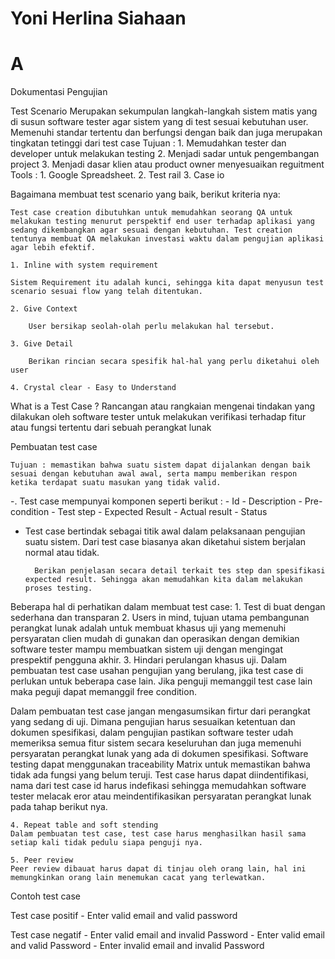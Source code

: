# Yoni Herlina Siahaan

# A

Dokumentasi Pengujian

Test Scenario
Merupakan sekumpulan langkah-langkah sistem matis yang di susun software tester agar sistem yang di test sesuai kebutuhan user. Memenuhi standar tertentu dan berfungsi dengan baik dan juga merupakan tingkatan tetinggi dari test case
	Tujuan : 
		1. Memudahkan tester dan developer untuk melakukan testing
		2. Menjadi sadar untuk pengembangan project
		3. Menjadi  dasar klien atau product owner menyesuaikan reguitment 
	Tools :
		1. Google Spreadsheet.
		2. Test rail
		3. Case io
		
Bagaimana membuat test scenario yang baik, berikut kriteria nya:

    Test case creation dibutuhkan untuk memudahkan seorang QA untuk melakukan testing menurut perspektif end user terhadap aplikasi yang sedang dikembangkan agar sesuai dengan kebutuhan. Test creation tentunya membuat QA melakukan investasi waktu dalam pengujian aplikasi agar lebih efektif.
    
    1. Inline with system requirement

	Sistem Requirement itu adalah kunci, sehingga kita dapat menyusun test scenario sesuai flow yang telah ditentukan.
        
    2. Give Context
        
        User bersikap seolah-olah perlu melakukan hal tersebut. 
        
    3. Give Detail
        
        Berikan rincian secara spesifik hal-hal yang perlu diketahui oleh user 
        
    4. Crystal clear - Easy to Understand

What is a Test Case ?
    Rancangan atau rangkaian mengenai tindakan yang dilakukan oleh software tester untuk melakukan verifikasi terhadap fitur atau fungsi tertentu dari sebuah perangkat lunak 

Pembuatan test case
    
    Tujuan : memastikan bahwa suatu sistem dapat dijalankan dengan baik sesuai dengan kebutuhan awal awal, serta mampu memberikan respon ketika terdapat suatu masukan yang tidak valid. 
    
-. Test case mempunyai komponen seperti berikut :
    - Id
    - Description
    - Pre-condition
    - Test step
    - Expected Result
    - Actual result
    - Status
    
- Test case bertindak sebagai titik awal dalam pelaksanaan pengujian suatu sistem. Dari test case biasanya akan diketahui sistem berjalan normal atau tidak.

        Berikan penjelasan secara detail terkait tes step dan spesifikasi expected result. Sehingga akan memudahkan kita dalam melakukan proses testing.
 
Beberapa hal di perhatikan dalam membuat test case:
	1. Test di buat dengan sederhana dan transparan
	2. Users in mind, tujuan utama pembangunan perangkat lunak adalah untuk membuat khasus uji yang memenuhi persyaratan clien mudah di gunakan dan operasikan dengan demikian software tester mampu membuatkan sistem uji dengan mengingat prespektif pengguna akhir.
	3. Hindari perulangan khasus uji.
	Dalam pembuatan test case usahan pengujian yang berulang, jika test case di perlukan untuk beberapa case lain. Jika penguji memanggil test case lain maka peguji dapat memanggil free condition.
	
  Dalam pembuatan test case jangan mengasumsikan firtur dari perangkat yang sedang di uji. Dimana pengujian harus sesuaikan ketentuan dan dokumen spesifikasi, dalam pengujian pastikan software tester udah memeriksa semua fitur sistem secara keseluruhan dan juga memenuhi persyaratan perangkat lunak yang ada di dokumen spesifikasi. Software testing dapat menggunakan traceability Matrix untuk memastikan bahwa tidak ada fungsi yang belum teruji. Test case harus dapat diindentifikasi, nama dari test case id harus indefikasi sehingga memudahkan software tester melacak eror atau meindentifikasikan persyaratan perangkat lunak pada tahap berikut nya.

	4. Repeat table and soft stending 
	Dalam pembuatan test case, test case harus menghasilkan hasil sama setiap kali tidak pedulu siapa penguji nya.
	
	5. Peer review
	Peer review dibauat harus dapat di tinjau oleh orang lain, hal ini memungkinkan orang lain menemukan cacat yang terlewatkan.
	
Contoh test case

Test case positif 
	- Enter valid email and valid password

Test case negatif 
	- Enter valid email and invalid Password
	- Enter valid email and valid Password
	- Enter invalid email and invalid Password
